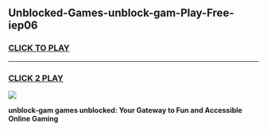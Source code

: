 
## Unblocked-Games-unblock-gam-Play-Free-iep06
<h3>
<a href="https://premium76.site?title=unblock-gam&ref=10A">CLICK TO PLAY</a></h3>
<hr>

<h3>
<a href="https://premium76.site?title=unblock-gam&ref=10A">CLICK 2 PLAY</a>
  
</h3>

<a href="https://premium76.site?title=unblock-gam&ref=10A"><img src="https://clearcache.store/games.png"></a>


**unblock-gam games unblocked: Your Gateway to Fun and Accessible Online Gaming**
